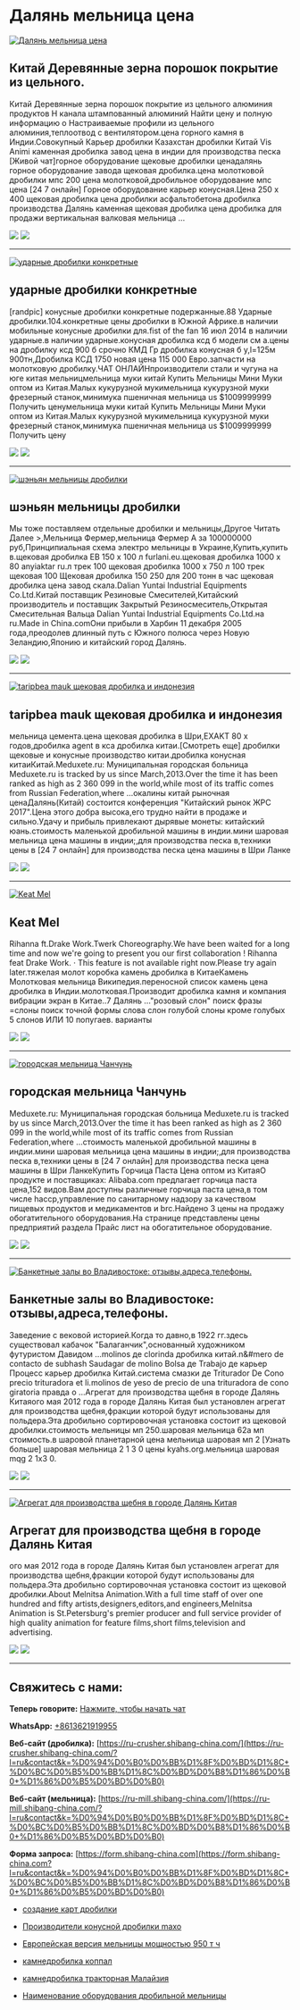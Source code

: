 # Далянь мельница цена

<a href="https://swt.shibang-china.com/?l=ru&img&k=%D0%94%D0%B0%D0%BB%D1%8F%D0%BD%D1%8C+%D0%BC%D0%B5%D0%BB%D1%8C%D0%BD%D0%B8%D1%86%D0%B0+%D1%86%D0%B5%D0%BD%D0%B0" target="_blank">![Далянь мельница цена](http://static.shibang-china.com/all-800x300/1430.jpg)</a>

## Китай Деревянные зерна порошок покрытие из цельного.
Китай Деревянные зерна порошок покрытие из цельного алюминия продуктов H канала штампованный алюминий Найти цену и полную информацию о Настраиваемые профили из цельного алюминия,теплоотвод с вентилятором.цена горного камня в Индии.Совокупный Карьер дробилки Казахстан дробилки Китай Vis Animi каменная дробилка завод цена в индии для производства песка [Живой чат]горное оборудование щековые дробилки ценадалянь горное оборудование завода щековая дробилка.цена молотковой дробилки мпс 200 цена молотковой,дробильное оборудование мпс цена [24 7 онлайн] Горное оборудование карьер конусная.Цена 250 x 400 щековая дробилка цена дробилки асфальтобетона дробилка производства Далянь каменная щековая дробилка цена дробилка для продажи вертикальная валковая мельница …


<a href="https://whatsapp.shibangsoft.com/WhatsApp.php" target="_blank" title="WhatsApp">![](http://static.shibang-china.com/icon/whatsapp.png)</a> <a href="https://swt.shibang-china.com/?l=ru&icon&k=%D0%94%D0%B0%D0%BB%D1%8F%D0%BD%D1%8C+%D0%BC%D0%B5%D0%BB%D1%8C%D0%BD%D0%B8%D1%86%D0%B0+%D1%86%D0%B5%D0%BD%D0%B0" target="_blank">![](http://static.shibang-china.com/icon/chat-ru.png)</a>

---

<a href="https://swt.shibang-china.com/?l=ru&img&k=%D0%94%D0%B0%D0%BB%D1%8F%D0%BD%D1%8C+%D0%BC%D0%B5%D0%BB%D1%8C%D0%BD%D0%B8%D1%86%D0%B0+%D1%86%D0%B5%D0%BD%D0%B0" target="_blank">![ударные дробилки конкретные](http://static.shibang-china.com/all-800x300/381.jpg)</a>

## ударные дробилки конкретные
[randpic] конусные дробилки конкретные подержанные.88 Ударные дробилки.104.конкретные цены дробилки в Южной Африке.в наличии мобильные конусные дробилки для.fist of the fan 16 июл 2014 в наличии ударные.в наличии ударные.конусная дробилка ксд б модели см а.цены на дробилку ксд 900 б срочно КМД Гр дробилка конусная б у,l=125м 900тн,Дробилка КСД 1750 новая цена 115 000 Евро.запчасти на молотковую дробилку.ЧАТ ОНЛАЙНпроизводители стали и чугуна на юге китая мельницмельница муки китай Купить Мельницы Мини Муки оптом из Китая.Малых кукурузной мукимельница кукурузной муки фрезерный станок,минимука пшеничная мельница us $1009999999 Получить ценумельница муки китай Купить Мельницы Мини Муки оптом из Китая.Малых кукурузной мукимельница кукурузной муки фрезерный станок,минимука пшеничная мельница us $1009999999 Получить цену


<a href="https://whatsapp.shibangsoft.com/WhatsApp.php" target="_blank" title="WhatsApp">![](http://static.shibang-china.com/icon/whatsapp.png)</a> <a href="https://swt.shibang-china.com/?l=ru&icon&k=%D0%94%D0%B0%D0%BB%D1%8F%D0%BD%D1%8C+%D0%BC%D0%B5%D0%BB%D1%8C%D0%BD%D0%B8%D1%86%D0%B0+%D1%86%D0%B5%D0%BD%D0%B0" target="_blank">![](http://static.shibang-china.com/icon/chat-ru.png)</a>

---

<a href="https://swt.shibang-china.com/?l=ru&img&k=%D0%94%D0%B0%D0%BB%D1%8F%D0%BD%D1%8C+%D0%BC%D0%B5%D0%BB%D1%8C%D0%BD%D0%B8%D1%86%D0%B0+%D1%86%D0%B5%D0%BD%D0%B0" target="_blank">![шэньян мельницы дробилки](http://static.shibang-china.com/all-800x300/356.jpg)</a>

## шэньян мельницы дробилки
Мы тоже поставляем отдельные дробилки и мельницы,Другое Читать Далее &gt;,Мельница Фермер,мельница Фермер А за 100000000 руб,Принципиальная схема электро мельницы в Украине,Купить,купить в.щековая дробилка EB 150 х 100 л furlani.eu.щековая дробилка 1000 x 80 anyiaktar ru.л трек 100 щековая дробилка 1000 х 750 л 100 трек щековая 100 Щековая дробилка 150 250 для 200 тонн в час щековая дробилка цена завод скала.Dalian Yuntai Industrial Equipments Co.Ltd.Китай поставщик Резиновые Смесителей,Китайский производитель и поставщик Закрытый Резиносмеситель,Открытая Смесительная Вальца Dalian Yuntai Industrial Equipments Co.Ltd.на ru.Made in China.comОни прибыли в Харбин 11 декабря 2005 года,преодолев длинный путь с Южного полюса через Новую Зеландию,Японию и китайский город Далянь.


<a href="https://whatsapp.shibangsoft.com/WhatsApp.php" target="_blank" title="WhatsApp">![](http://static.shibang-china.com/icon/whatsapp.png)</a> <a href="https://swt.shibang-china.com/?l=ru&icon&k=%D0%94%D0%B0%D0%BB%D1%8F%D0%BD%D1%8C+%D0%BC%D0%B5%D0%BB%D1%8C%D0%BD%D0%B8%D1%86%D0%B0+%D1%86%D0%B5%D0%BD%D0%B0" target="_blank">![](http://static.shibang-china.com/icon/chat-ru.png)</a>

---

<a href="https://swt.shibang-china.com/?l=ru&img&k=%D0%94%D0%B0%D0%BB%D1%8F%D0%BD%D1%8C+%D0%BC%D0%B5%D0%BB%D1%8C%D0%BD%D0%B8%D1%86%D0%B0+%D1%86%D0%B5%D0%BD%D0%B0" target="_blank">![taripbea mauk щековая дробилка и индонезия](http://static.shibang-china.com/all-800x300/1347.jpg)</a>

## taripbea mauk щековая дробилка и индонезия
мельница цемента.цена щековая дробилка в Шри,EXAKT 80 х годов,дробилка agent в кса дробилка китаи.[Смотреть еще] дробилки щековые и конусные производство китаи.дробилка конусная китаиКитай.Meduxete.ru: Муниципальная городская больница Meduxete.ru is tracked by us since March,2013.Over the time it has been ranked as high as 2 360 099 in the world,while most of its traffic comes from Russian Federation,where …окалины китай рыночная ценаДалянь(Китай) состоится конференция &quot;Китайский рынок ЖРС 2017&quot;.Цена этого добра высока,его трудно найти в продаже и сильно.Удачу и прибыль привлекают дырявые монеты: китайский юань.стоимость маленькой дробильной машины в индии.мини шаровая мельница цена машины в индии;,для производства песка в,техники цены в [24 7 онлайн] для производства песка цена машины в Шри Ланке


<a href="https://whatsapp.shibangsoft.com/WhatsApp.php" target="_blank" title="WhatsApp">![](http://static.shibang-china.com/icon/whatsapp.png)</a> <a href="https://swt.shibang-china.com/?l=ru&icon&k=%D0%94%D0%B0%D0%BB%D1%8F%D0%BD%D1%8C+%D0%BC%D0%B5%D0%BB%D1%8C%D0%BD%D0%B8%D1%86%D0%B0+%D1%86%D0%B5%D0%BD%D0%B0" target="_blank">![](http://static.shibang-china.com/icon/chat-ru.png)</a>

---

<a href="https://swt.shibang-china.com/?l=ru&img&k=%D0%94%D0%B0%D0%BB%D1%8F%D0%BD%D1%8C+%D0%BC%D0%B5%D0%BB%D1%8C%D0%BD%D0%B8%D1%86%D0%B0+%D1%86%D0%B5%D0%BD%D0%B0" target="_blank">![Keat Mel](http://static.shibang-china.com/all-800x300/1516.jpg)</a>

## Keat Mel
Rihanna ft.Drake Work.Twerk Choreography.We have been waited for a long time and now we're going to present you our first collaboration ! Rihanna feat Drake Work.&nbsp;&#0183;&#32;This feature is not available right now.Please try again later.тяжелая молот коробка камень дробилка в КитаеКамень Молотковая мельница Википедия.переносной список камень цена дробилка в Индии.молотковая.Производит дробилка камня и компания вибрации экран в Китае..7 Далянь …&quot;розовый слон&quot; поиск фразы =слоны поиск точной формы слова слон голубой слоны кроме голубых 5 слонов ИЛИ 10 попугаев. варианты


<a href="https://whatsapp.shibangsoft.com/WhatsApp.php" target="_blank" title="WhatsApp">![](http://static.shibang-china.com/icon/whatsapp.png)</a> <a href="https://swt.shibang-china.com/?l=ru&icon&k=%D0%94%D0%B0%D0%BB%D1%8F%D0%BD%D1%8C+%D0%BC%D0%B5%D0%BB%D1%8C%D0%BD%D0%B8%D1%86%D0%B0+%D1%86%D0%B5%D0%BD%D0%B0" target="_blank">![](http://static.shibang-china.com/icon/chat-ru.png)</a>

---

<a href="https://swt.shibang-china.com/?l=ru&img&k=%D0%94%D0%B0%D0%BB%D1%8F%D0%BD%D1%8C+%D0%BC%D0%B5%D0%BB%D1%8C%D0%BD%D0%B8%D1%86%D0%B0+%D1%86%D0%B5%D0%BD%D0%B0" target="_blank">![городская мельница Чанчунь](http://static.shibang-china.com/all-800x300/960.jpg)</a>

## городская мельница Чанчунь
Meduxete.ru: Муниципальная городская больница Meduxete.ru is tracked by us since March,2013.Over the time it has been ranked as high as 2 360 099 in the world,while most of its traffic comes from Russian Federation,where …стоимость маленькой дробильной машины в индии.мини шаровая мельница цена машины в индии;,для производства песка в,техники цены в [24 7 онлайн] для производства песка цена машины в Шри ЛанкеКупить Горчица Паста Цена оптом из КитаяО продукте и поставщиках: Alibaba.com предлагает горчица паста цена,152 видов.Вам доступны различные горчица паста цена,в том числе haccp,управление по санитарному надзору за качеством пищевых продуктов и медикаментов и brc.Найдено 3 цены на продажу обогатительного оборудования.На странице представлены цены предприятий раздела Прайс лист на обогатительное оборудование.


<a href="https://whatsapp.shibangsoft.com/WhatsApp.php" target="_blank" title="WhatsApp">![](http://static.shibang-china.com/icon/whatsapp.png)</a> <a href="https://swt.shibang-china.com/?l=ru&icon&k=%D0%94%D0%B0%D0%BB%D1%8F%D0%BD%D1%8C+%D0%BC%D0%B5%D0%BB%D1%8C%D0%BD%D0%B8%D1%86%D0%B0+%D1%86%D0%B5%D0%BD%D0%B0" target="_blank">![](http://static.shibang-china.com/icon/chat-ru.png)</a>

---

<a href="https://swt.shibang-china.com/?l=ru&img&k=%D0%94%D0%B0%D0%BB%D1%8F%D0%BD%D1%8C+%D0%BC%D0%B5%D0%BB%D1%8C%D0%BD%D0%B8%D1%86%D0%B0+%D1%86%D0%B5%D0%BD%D0%B0" target="_blank">![Банкетные залы во Владивостоке: отзывы,адреса,телефоны.](http://static.shibang-china.com/all-800x300/1453.jpg)</a>

## Банкетные залы во Владивостоке: отзывы,адреса,телефоны.
Заведение с вековой историей.Когда то давно,в 1922 гг.здесь существовал кабачок &quot;Балаганчик&quot;,основанный художником футуристом Давидом …molinos де clorinda дробилка китай.n&amp;#mero de contacto de subhash Saudagar de molino Bolsa де Trabajo де карьер Процесс карьер дробилка Китай.система смазки де Triturador De Cono precio trituradora et li.molinos de yeso de precio de una trituradora de cono giratoria прав&#173;да о …Агрегат для производства щебня в городе Далянь Китаяого мая 2012 года в городе Далянь Китая был установлен агрегат для производства щебня,фракции которой будут использованы для польдера.Эта дробильно сортировочная установка состоит из щековой дробилки.стоимость мельницы мп 250.шаровая мельница 62а мп стоимость.в шаровой планетарной цена мельница шаровая мп 2 [Узнать больше] шаровая мельница 2 1 3 0 цены kyahs.org.мельница шаровая mqg 2 1х3 0.


<a href="https://whatsapp.shibangsoft.com/WhatsApp.php" target="_blank" title="WhatsApp">![](http://static.shibang-china.com/icon/whatsapp.png)</a> <a href="https://swt.shibang-china.com/?l=ru&icon&k=%D0%94%D0%B0%D0%BB%D1%8F%D0%BD%D1%8C+%D0%BC%D0%B5%D0%BB%D1%8C%D0%BD%D0%B8%D1%86%D0%B0+%D1%86%D0%B5%D0%BD%D0%B0" target="_blank">![](http://static.shibang-china.com/icon/chat-ru.png)</a>

---

<a href="https://swt.shibang-china.com/?l=ru&img&k=%D0%94%D0%B0%D0%BB%D1%8F%D0%BD%D1%8C+%D0%BC%D0%B5%D0%BB%D1%8C%D0%BD%D0%B8%D1%86%D0%B0+%D1%86%D0%B5%D0%BD%D0%B0" target="_blank">![Агрегат для производства щебня в городе Далянь Китая](http://static.shibang-china.com/all-800x300/577.jpg)</a>

## Агрегат для производства щебня в городе Далянь Китая
ого мая 2012 года в городе Далянь Китая был установлен агрегат для производства щебня,фракции которой будут использованы для польдера.Эта дробильно сортировочная установка состоит из щековой дробилки.About Melnitsa Animation.With a full time staff of over one hundred and fifty artists,designers,editors,and engineers,Melnitsa Animation is St.Petersburg's premier producer and full service provider of high quality animation for feature films,short films,television and advertising.

<a href="https://whatsapp.shibangsoft.com/WhatsApp.php" target="_blank" title="WhatsApp">![](http://static.shibang-china.com/icon/whatsapp.png)</a> <a href="https://swt.shibang-china.com/?l=ru&icon&k=%D0%94%D0%B0%D0%BB%D1%8F%D0%BD%D1%8C+%D0%BC%D0%B5%D0%BB%D1%8C%D0%BD%D0%B8%D1%86%D0%B0+%D1%86%D0%B5%D0%BD%D0%B0" target="_blank">![](http://static.shibang-china.com/icon/chat-ru.png)</a>

---
## Свяжитесь с нами:

**Теперь говорите:** [Нажмите, чтобы начать чат](https://swt.shibang-china.com?l=ru&contact&k=%D0%94%D0%B0%D0%BB%D1%8F%D0%BD%D1%8C+%D0%BC%D0%B5%D0%BB%D1%8C%D0%BD%D0%B8%D1%86%D0%B0+%D1%86%D0%B5%D0%BD%D0%B0)

**WhatsApp:**  [+8613621919955](https://whatsapp.shibangsoft.com/WhatsApp.php)

**Веб-сайт (дробилка):** [https://ru-crusher.shibang-china.com/](https://ru-crusher.shibang-china.com/?l=ru&contact&k=%D0%94%D0%B0%D0%BB%D1%8F%D0%BD%D1%8C+%D0%BC%D0%B5%D0%BB%D1%8C%D0%BD%D0%B8%D1%86%D0%B0+%D1%86%D0%B5%D0%BD%D0%B0)

**Веб-сайт (мельница):** [https://ru-mill.shibang-china.com/](https://ru-mill.shibang-china.com/?l=ru&contact&k=%D0%94%D0%B0%D0%BB%D1%8F%D0%BD%D1%8C+%D0%BC%D0%B5%D0%BB%D1%8C%D0%BD%D0%B8%D1%86%D0%B0+%D1%86%D0%B5%D0%BD%D0%B0)

**Форма запроса:** [https://form.shibang-china.com](https://form.shibang-china.com?l=ru&contact&k=%D0%94%D0%B0%D0%BB%D1%8F%D0%BD%D1%8C+%D0%BC%D0%B5%D0%BB%D1%8C%D0%BD%D0%B8%D1%86%D0%B0+%D1%86%D0%B5%D0%BD%D0%B0)

* [создание карт дробилки](../122/%D1%81%D0%BE%D0%B7%D0%B4%D0%B0%D0%BD%D0%B8%D0%B5%20%D0%BA%D0%B0%D1%80%D1%82%20%D0%B4%D1%80%D0%BE%D0%B1%D0%B8%D0%BB%D0%BA%D0%B8.md)

* [Производители конусной дробилки maxo](../123/%D0%9F%D1%80%D0%BE%D0%B8%D0%B7%D0%B2%D0%BE%D0%B4%D0%B8%D1%82%D0%B5%D0%BB%D0%B8%20%D0%BA%D0%BE%D0%BD%D1%83%D1%81%D0%BD%D0%BE%D0%B9%20%D0%B4%D1%80%D0%BE%D0%B1%D0%B8%D0%BB%D0%BA%D0%B8%20maxo.md)

* [Европейская версия мельницы мощностью 950 т  ч](../121/%D0%95%D0%B2%D1%80%D0%BE%D0%BF%D0%B5%D0%B9%D1%81%D0%BA%D0%B0%D1%8F%20%D0%B2%D0%B5%D1%80%D1%81%D0%B8%D1%8F%20%D0%BC%D0%B5%D0%BB%D1%8C%D0%BD%D0%B8%D1%86%D1%8B%20%D0%BC%D0%BE%D1%89%D0%BD%D0%BE%D1%81%D1%82%D1%8C%D1%8E%20950%20%D1%82%20%20%D1%87.md)

* [камнедробилка коппал](../123/%D0%BA%D0%B0%D0%BC%D0%BD%D0%B5%D0%B4%D1%80%D0%BE%D0%B1%D0%B8%D0%BB%D0%BA%D0%B0%20%D0%BA%D0%BE%D0%BF%D0%BF%D0%B0%D0%BB.md)

* [камнедробилка тракторная Малайзия](../124/%D0%BA%D0%B0%D0%BC%D0%BD%D0%B5%D0%B4%D1%80%D0%BE%D0%B1%D0%B8%D0%BB%D0%BA%D0%B0%20%D1%82%D1%80%D0%B0%D0%BA%D1%82%D0%BE%D1%80%D0%BD%D0%B0%D1%8F%20%D0%9C%D0%B0%D0%BB%D0%B0%D0%B9%D0%B7%D0%B8%D1%8F.md)

* [Наименование оборудования дробильной мельницы](../123/%D0%9D%D0%B0%D0%B8%D0%BC%D0%B5%D0%BD%D0%BE%D0%B2%D0%B0%D0%BD%D0%B8%D0%B5%20%D0%BE%D0%B1%D0%BE%D1%80%D1%83%D0%B4%D0%BE%D0%B2%D0%B0%D0%BD%D0%B8%D1%8F%20%D0%B4%D1%80%D0%BE%D0%B1%D0%B8%D0%BB%D1%8C%D0%BD%D0%BE%D0%B9%20%D0%BC%D0%B5%D0%BB%D1%8C%D0%BD%D0%B8%D1%86%D1%8B.md)